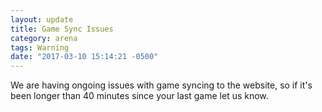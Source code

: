 ```yaml
---
layout: update
title: Game Sync Issues
category: arena
tags: Warning
date: "2017-03-10 15:14:21 -0500"
---
```


We are having ongoing issues with game syncing to the website, so if it's been longer than 40 minutes since your last game let us know.

